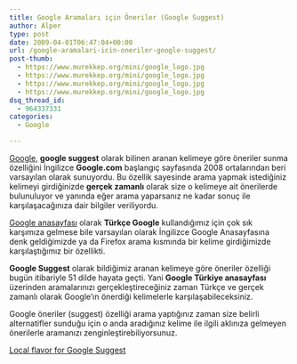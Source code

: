 ```yaml
---
title: Google Aramaları için Öneriler (Google Suggest)
author: Alper
type: post
date: 2009-04-01T06:47:04+00:00
url: /google-aramalari-icin-oneriler-google-suggest/
post-thumb:
  - https://www.murekkep.org/mini/google_logo.jpg
  - https://www.murekkep.org/mini/google_logo.jpg
  - https://www.murekkep.org/mini/google_logo.jpg
  - https://www.murekkep.org/mini/google_logo.jpg
dsq_thread_id:
  - 964337331
categories:
  - Google

---
```

[Google][1], **google suggest** olarak bilinen aranan kelimeye göre öneriler sunma özelliğini İngilizce **Google.com** başlangıç sayfasında 2008 ortalarından beri varsayılan olarak sunuyordu. Bu özellik sayesinde arama yapmak istediğiniz kelimeyi girdiğinizde **gerçek zamanlı** olarak size o kelimeye ait önerilerde bulunuluyor ve yanında eğer arama yaparsanız ne kadar sonuç ile karşılaşacağınıza dair bilgiler veriliyordu. 

[Google anasayfası][2] olarak **Türkçe Google** kullandığımız için çok sık karşımıza gelmese bile varsayılan olarak İngilizce Google Anasayfasına denk geldiğimizde ya da Firefox arama kısmında bir kelime girdiğimizde karşılaştığımız bir özellikti. <!--more-->

**Google Suggest** olarak bildiğimiz aranan kelimeye göre öneriler özelliği bugün itibariyle 51 dilde hayata geçti. Yani **Google Türkiye anasayfası** üzerinden aramalarınızı gerçekleştireceğiniz zaman Türkçe ve gerçek zamanlı olarak Google&#8217;ın önerdiği kelimelerle karşılaşabileceksiniz. 

Google öneriler (suggest) özelliği arama yaptığınız zaman size belirli alternatifler sunduğu için o anda aradığınız kelime ile ilgili aklınıza gelmeyen önerilerle aramanızı zenginleştirebiliyorsunuz. 

[Local flavor for Google Suggest][3]

 [1]: https://google.com
 [2]: https://www.murekkep.org/google-anasayfasi-temalandi-231
 [3]: https://googleblog.blogspot.com/2009/03/local-flavor-for-google-suggest.html